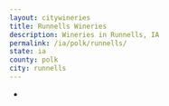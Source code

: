 ```yaml
---
layout: citywineries
title: Runnells Wineries
description: Wineries in Runnells, IA
permalink: /ia/polk/runnells/
state: ia
county: polk
city: runnells
---
```

-
